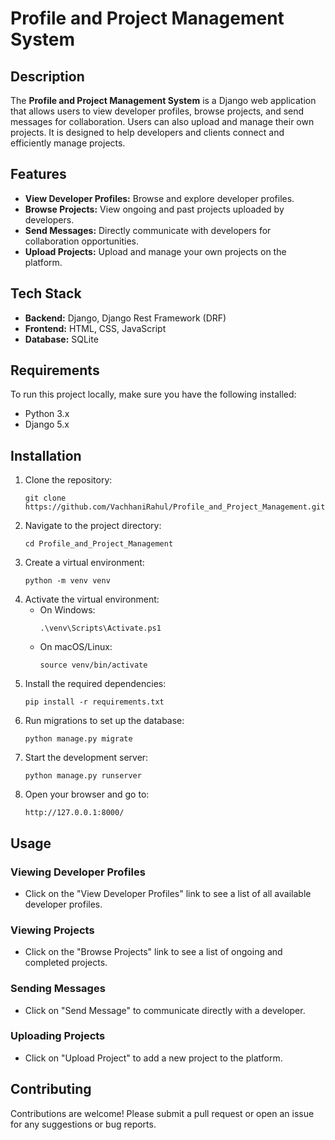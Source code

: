 <!DOCTYPE html>
<html lang="en">
<head>
    <meta charset="UTF-8">
    <meta name="viewport" content="width=device-width, initial-scale=1.0">
    
</head>
<body>
    <h1>Profile and Project Management System</h1>
    <h2>Description</h2>
    <p>
        The <strong>Profile and Project Management System</strong> is a Django web application that allows users to view developer profiles, browse projects, and send messages for collaboration. Users can also upload and manage their own projects. It is designed to help developers and clients connect and efficiently manage projects.
    </p>
    <h2>Features</h2>
    <ul>
        <li><strong>View Developer Profiles:</strong> Browse and explore developer profiles.</li>
        <li><strong>Browse Projects:</strong> View ongoing and past projects uploaded by developers.</li>
        <li><strong>Send Messages:</strong> Directly communicate with developers for collaboration opportunities.</li>
        <li><strong>Upload Projects:</strong> Upload and manage your own projects on the platform.</li>
    </ul>
    <h2>Tech Stack</h2>
    <ul>
        <li><strong>Backend:</strong> Django, Django Rest Framework (DRF)</li>
        <li><strong>Frontend:</strong> HTML, CSS, JavaScript</li>
        <li><strong>Database:</strong> SQLite</li>
    </ul>
    <h2>Requirements</h2>
    <p>To run this project locally, make sure you have the following installed:</p>
    <ul>
        <li>Python 3.x</li>
        <li>Django 5.x</li>
    </ul>
    <h2>Installation</h2>
    <ol>
        <li>Clone the repository:
            <pre><code>git clone https://github.com/VachhaniRahul/Profile_and_Project_Management.git</code></pre>
        </li>
        <li>Navigate to the project directory:
            <pre><code>cd Profile_and_Project_Management</code></pre>
        </li>
        <li>Create a virtual environment:
            <pre><code>python -m venv venv</code></pre>
        </li>
        <li>Activate the virtual environment:
            <ul>
                <li>On Windows:
                    <pre><code>.\venv\Scripts\Activate.ps1</code></pre>
                </li>
                <li>On macOS/Linux:
                    <pre><code>source venv/bin/activate</code></pre>
                </li>
            </ul>
        </li>
        <li>Install the required dependencies:
            <pre><code>pip install -r requirements.txt</code></pre>
        </li>
        <li>Run migrations to set up the database:
            <pre><code>python manage.py migrate</code></pre>
        </li>
        <li>Start the development server:
            <pre><code>python manage.py runserver</code></pre>
        </li>
        <li>Open your browser and go to:
            <pre><code>http://127.0.0.1:8000/</code></pre>
        </li>
    </ol>
    <h2>Usage</h2>
    <h3>Viewing Developer Profiles</h3>
    <ul>
        <li>Click on the "View Developer Profiles" link to see a list of all available developer profiles.</li>
    </ul>
    <h3>Viewing Projects</h3>
    <ul>
        <li>Click on the "Browse Projects" link to see a list of ongoing and completed projects.</li>
    </ul>
    <h3>Sending Messages</h3>
    <ul>
        <li>Click on "Send Message" to communicate directly with a developer.</li>
    </ul>
    <h3>Uploading Projects</h3>
    <ul>
        <li>Click on "Upload Project" to add a new project to the platform.</li>
    </ul>
   <h2>Contributing</h2>
    <p>
        Contributions are welcome! Please submit a pull request or open an issue for any suggestions or bug reports.
    </p>
</body>
</html>
